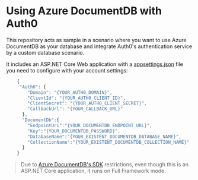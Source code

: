 # Using Azure DocumentDB with Auth0

This repository acts as sample in a scenario where you want to use Azure DocumentDB as your database and integrate Auth0's authentication service by a custom database scenario.

It includes an ASP.NET Core Web application with a [appsettings.json](https://github.com/ealsur/auth0documentdb/blob/master/appsettings.json) file you need to configure with your account settings:
```javascript
    {
     "Auth0": {
        "Domain": "{YOUR_AUTH0_DOMAIN}",
        "ClientId": "{YOUR_AUTH0_CLIENT_ID}",
        "ClientSecret": "{YOUR_AUTH0_CLIENT_SECRET}",
        "CallbackUrl": "{YOUR_CALLBACK_URL}"
      },
      "DocumentDb":{
        "EndpointUri":"{YOUR_DOCUMENTDB_ENDPOINT_URL}",
        "Key":"{YOUR_DOCUMENTDB_PASSWORD}",
        "DatabaseName":"{YOUR_EXISTENT_DOCUMENTDB_DATABASE_NAME}",
        "CollectionName":"{YOUR_EXISTENT_DOCUMENTDB_COLLECTION_NAME}"
      }
    }
```
> Due to [Azure DocumentDB's SDK](https://www.nuget.org/packages/Microsoft.Azure.DocumentDB) restrictions, even though this is an ASP.NET Core application, it runs on Full Framework mode.
